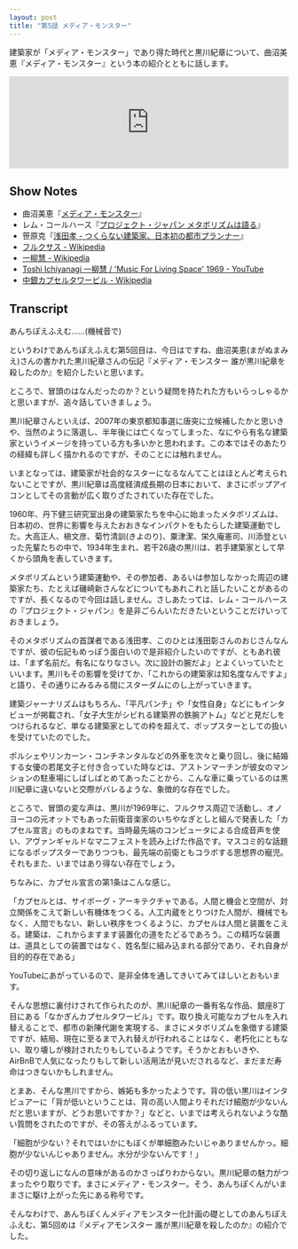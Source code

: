 ```yaml
---
layout: post
title: "第5話 メディア・モンスター"
---
```


建築家が「メディア・モンスター」であり得た時代と黒川紀章について、曲沼美恵『メディア・モンスター』という本の紹介とともに話します。

<iframe width="100%" height="166" scrolling="no" frameborder="no" src="https://w.soundcloud.com/player/?url=https%3A//api.soundcloud.com/tracks/235403364&amp;color=ff5500&amp;auto_play=false&amp;hide_related=false&amp;show_comments=true&amp;show_user=true&amp;show_reposts=false"></iframe>

## Show Notes

  * 曲沼美恵『[メディア・モンスター](http://www.amazon.co.jp/dp/4794221193/ref=nosim/antipop-22)』
  * レム・コールハース『[プロジェクト・ジャパン メタボリズムは語る](http://www.amazon.co.jp/dp/458254438X/ref=nosim/antipop-22)』
  * 笹原克『[浅田孝 - つくらない建築家、日本初の都市プランナー](http://www.amazon.co.jp/dp/4274215385/ref=nosim/antipop-22)』
  * [フルクサス - Wikipedia](https://ja.wikipedia.org/wiki/%E3%83%95%E3%83%AB%E3%82%AF%E3%82%B5%E3%82%B9)
  * [一柳慧 - Wikipedia](https://ja.wikipedia.org/wiki/%E4%B8%80%E6%9F%B3%E6%85%A7)
  * [Toshi Ichiyanagi 一柳慧 / 'Music For Living Space' 1969 - YouTube](https://www.youtube.com/watch?v=VsqazgILD9M)
  * [中銀カプセルタワービル - Wikipedia](https://ja.wikipedia.org/wiki/%E4%B8%AD%E9%8A%80%E3%82%AB%E3%83%97%E3%82%BB%E3%83%AB%E3%82%BF%E3%83%AF%E3%83%BC%E3%83%93%E3%83%AB)

## Transcript

あんちぽえふえむ……(機械音で)

というわけであんちぽえふえむ第5回目は、今日はですね、曲沼美恵(まがぬまみえ)さんの書かれた黒川紀章さんの伝記『メディア・モンスター 誰が黒川紀章を殺したのか』を紹介したいと思います。

ところで、冒頭のはなんだったのか？という疑問を持たれた方もいらっしゃるかと思いますが、追々話していきましょう。

黒川紀章さんといえば、2007年の東京都知事選に唐突に立候補したかと思いきや、当然のように落選し、半年後には亡くなってしまった、なにやら有名な建築家というイメージを持っている方も多いかと思われます。この本ではそのあたりの経緯も詳しく描かれるのですが、そのことには触れません。

いまとなっては、建築家が社会的なスターになるなんてことはほとんど考えられないことですが、黒川紀章は高度経済成長期の日本において、まさにポップアイコンとしてその言動が広く取りざたされていた存在でした。

1960年、丹下健三研究室出身の建築家たちを中心に始まったメタボリズムは、日本初の、世界に影響を与えたおおきなインパクトをもたらした建築運動でした。大高正人、槇文彦、菊竹清訓(きよのり)、粟津潔、栄久庵憲司、川添登といった先輩たちの中で、1934年生まれ、若干26歳の黒川は、若手建築家として早くから頭角を表していきます。

メタボリズムという建築運動や、その参加者、あるいは参加しなかった周辺の建築家たち、たとえば磯崎新さんなどについてもあれこれと話したいことがあるのですが、長くなるので今回は話しません。さしあたっては、レム・コールハースの『プロジェクト・ジャパン』を是非ごらんいただきたいということだけいっておきましょう。

そのメタボリズムの首謀者である浅田孝、このひとは浅田彰さんのおじさんなんですが、彼の伝記もめっぽう面白いので是非紹介したいのですが、ともあれ彼は、「まず名前だ。有名になりなさい。次に設計の腕だよ」とよくいっていたといいます。黒川もその影響を受けてか、「これからの建築家は知名度なんですよ」と語り、その通りにみるみる間にスターダムにのし上がっていきます。

建築ジャーナリズムはもちろん、「平凡パンチ」や「女性自身」などにもインタビューが掲載され、「女子大生がシビれる建築界の鉄腕アトム」などと見だしをつけられるなど、単なる建築家としての枠を超えて、ポップスターとしての扱いを受けていたのでした。

ポルシェやリンカーン・コンチネンタルなどの外車を次々と乗り回し、後に結婚する女優の若尾文子と付き合っていた時などは、アストンマーチンが彼女のマンションの駐車場にしばしばとめてあったことから、こんな車に乗っているのは黒川紀章に違いないと交際がバレるような、象徴的な存在でした。

ところで、冒頭の変な声は、黒川が1969年に、フルクサス周辺で活動し、オノヨーコの元オットでもあった前衛音楽家のいちやなぎとしと組んで発表した「カプセル宣言」のものまねです。当時最先端のコンピュータによる合成音声を使い、アヴァンギャルドなマニフェストを読み上げた作品です。マスコミ的な話題になるポップスターでありつつも、最先端の前衛ともコラボする思想界の寵児。それもまた、いまではあり得ない存在でしょう。

ちなみに、カプセル宣言の第1条はこんな感じ。

「カプセルとは、サイボーグ・アーキテクチャである。人間と機会と空間が、対立関係をこえて新しい有機体をつくる。人工内蔵をとりつけた人間が、機械でもなく、人間でもない、新しい秩序をつくるように、カプセルは人間と装置をこえる。建築は、これからますます装置化の道をたどるであろう。この精巧な装置は、道具としての装置ではなく、姓名型に組み込まれる部分であり、それ自身が目的的存在である」

YouTubeにあがっているので、是非全体を通してきいてみてほしいとおもいます。

そんな思想に裏付けされて作られたのが、黒川紀章の一番有名な作品、銀座8丁目にある「なかぎんカプセルタワービル」です。取り換え可能なカプセルを入れ替えることで、都市の新陳代謝を実現する、まさにメタボリズムを象徴する建築ですが、結局、現在に至るまで入れ替えが行われることはなく、老朽化にともない、取り壊しが検討されたりもしているようです。そうかとおもいきや、AirBnBで人気になったりもして新しい活用法が見いだされるなど、まだまだ寿命はつきないかもしれません。

とまあ、そんな黒川ですから、嫉妬も多かったようです。背の低い黒川はインタビュアーに「背が低いということは、背の高い人間よりそれだけ細胞が少ないんだと思いますが、どうお思いですか？」などと、いまでは考えられないような酷い質問をされたのですが、その答えがふるっています。

「細胞が少ない？それではいかにもぼくが単細胞みたいじゃありませんかっ。細胞が少ないんじゃありません。水分が少ないんです！」

その切り返しになんの意味があるのかさっぱりわからない。黒川紀章の魅力がつまったやり取りです。まさにメディア・モンスター。そう、あんちぽくんがいままさに駆け上がった先にある称号です。

そんなわけで、あんちぽくんメディアモンスター化計画の礎としてのあんちぽえふえむ、第5回めは『メディアモンスター 誰が黒川紀章を殺したのか』の紹介でした。
